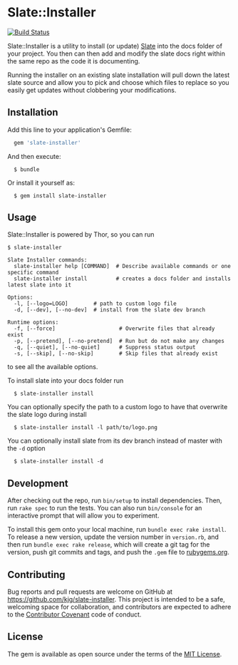 # Slate::Installer

[![Build Status](https://travis-ci.org/kjg/slate-installer.svg?branch=master)](https://travis-ci.org/kjg/slate-installer)

Slate::Installer is a utility to install (or update) [Slate](https://github.com/lord/slate) into the docs folder of your project. You then can then add and modify the slate docs right within the same repo as the code it is documenting.

Running the installer on an existing slate installation will pull down the latest slate source and allow you to pick and choose which files to replace so you easily get updates without clobbering your modifications.

## Installation

Add this line to your application's Gemfile:

```ruby
  gem 'slate-installer'
```

And then execute:

```shell
  $ bundle
```

Or install it yourself as:

```shell
  $ gem install slate-installer
```

## Usage

Slate::Installer is powered by Thor, so you can run

```shell
$ slate-installer

Slate Installer commands:
  slate-installer help [COMMAND]  # Describe available commands or one specific command
  slate-installer install         # creates a docs folder and installs latest slate into it

Options:
  -l, [--logo=LOGO]        # path to custom logo file
  -d, [--dev], [--no-dev]  # install from the slate dev branch

Runtime options:
  -f, [--force]                    # Overwrite files that already exist
  -p, [--pretend], [--no-pretend]  # Run but do not make any changes
  -q, [--quiet], [--no-quiet]      # Suppress status output
  -s, [--skip], [--no-skip]        # Skip files that already exist
```

to see all the available options.

To install slate into your docs folder run

```shell
  $ slate-installer install
```

You can optionally specify the path to a custom logo to have that overwrite the slate logo during install

```shell
  $ slate-installer install -l path/to/logo.png
```

You can optionally install slate from its dev branch instead of master with the `-d` option

```shell
  $ slate-installer install -d
```

## Development

After checking out the repo, run `bin/setup` to install dependencies. Then, run `rake spec` to run the tests. You can also run `bin/console` for an interactive prompt that will allow you to experiment.

To install this gem onto your local machine, run `bundle exec rake install`. To release a new version, update the version number in `version.rb`, and then run `bundle exec rake release`, which will create a git tag for the version, push git commits and tags, and push the `.gem` file to [rubygems.org](https://rubygems.org).

## Contributing

Bug reports and pull requests are welcome on GitHub at https://github.com/kjg/slate-installer. This project is intended to be a safe, welcoming space for collaboration, and contributors are expected to adhere to the [Contributor Covenant](http://contributor-covenant.org) code of conduct.


## License

The gem is available as open source under the terms of the [MIT License](http://opensource.org/licenses/MIT).

